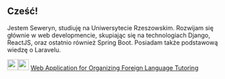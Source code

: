 ## Cześć! 
Jestem Seweryn, studiuję na Uniwersytecie Rzeszowskim. Rozwijam się głównie w web developmencie, skupiając się na technologiach Django, ReactJS, 
oraz ostatnio również Spring Boot. Posiadam także podstawową wiedzę o Laravelu.

<img style="height:25px;" src="https://skillicons.dev/icons?i=django"/><img style="height:25px;" src="https://skillicons.dev/icons?i=react"/> <a href="https://github.com/Kstyk/Web-Application-for-Organizing-Foreign-Language-Tutoring">Web Application for Organizing Foreign Language Tutoring</a> <br />



